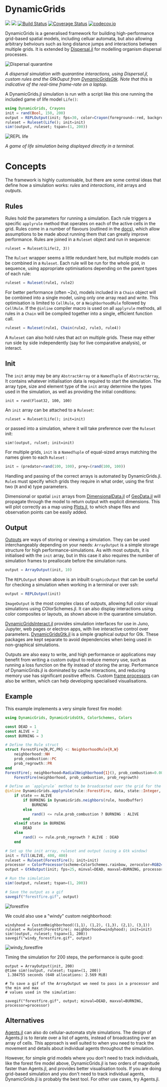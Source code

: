 # DynamicGrids

[![](https://img.shields.io/badge/docs-stable-blue.svg)](https://cesaraustralia.github.io/DynamicGrids.jl/stable)
[![](https://img.shields.io/badge/docs-dev-blue.svg)](https://cesaraustralia.github.io/DynamicGrids.jl/dev)
[![Build Status](https://travis-ci.org/cesaraustralia/DynamicGrids.jl.svg?branch=master)](https://travis-ci.org/cesaraustralia/DynamicGrids.jl) 
[![Coverage Status](https://coveralls.io/repos/cesaraustralia/DynamicGrids.jl/badge.svg?branch=master&service=github)](https://coveralls.io/github/cesaraustralia/DynamicGrids.jl?branch=master) 
[![codecov.io](http://codecov.io/github/cesaraustralia/DynamicGrids.jl/coverage.svg?branch=master)](http://codecov.io/github/cesaraustralia/DynamicGrids.jl?branch=master)

DynamicGrids is a generalised framework for building high-performance grid-based spatial models, including celluar automata, but also allowing arbitrary behviours such as long distance jumps and interactions between multiple grids. It is extended by [Dispersal.jl](https://github.com/cesaraustralia/Dispersal.jl) for modelling organism dispersal processes.

![Dispersal quarantine](https://raw.githubusercontent.com/cesaraustralia/DynamicGrids.jl/media/dispersal_quarantine.gif)

*A dispersal simulation with quarantine interactions, using Dispersal.jl, custom rules and the 
GtkOuput from [DynamicGridsGtk](https://github.com/cesaraustralia/DynamicGridsGtk.jl). 
Note that this is indicative of the real-time frame-rate on a laptop.*

A DynamicGrids.jl simulation is run with a script like this one
running the included game of life model `Life()`:

```julia
using DynamicGrids, Crayons
init = rand(Bool, 150, 200)
output = REPLOutput(init; fps=30, color=Crayon(foreground=:red, background=:black, bold=true))
ruleset = Ruleset(Life(); init=init)
sim!(output, ruleset; tspan=(1, 200))
```

![REPL life](https://github.com/cesaraustralia/DynamicGrids.jl/blob/media/life.gif?raw=true)

*A game of life simulation being displayed directly in a terminal.*


# Concepts

The framework is highly customisable, but there are some central ideas that define
how a simulation works: *rules* and *interactions*, *init* arrays and *outputs*.


## Rules

Rules hold the parameters for running a simulation. Each rule triggers a
specific `applyrule` method that operates on each of the active cells in the grid.
Rules come in a number of flavours (outlined in the 
[docs](https://cesaraustralia.github.io/DynamicGrids.jl/stable/#Rules-1)), which allow
assumptions to be made about running them that can greatly improve performance.
Rules are joined in a `Ruleset` object and run in sequence:

```
ruleset = Ruleset(Life(2, 3))
```

The `Rulset` wrapper seems a little redundant here, but multiple models can be
combined in a `Ruleset`. Each rule will be run for the whole grid, in sequence,
using appropriate optimisations depending on the parent types of each rule:

```julia
ruleset = Ruleset(rule1, rule2)
```

For better performance (often ~2x), models included in a `Chain` object will be
combined into a single model, using only one array read and write. This
optimisation is limited to `CellRule`, or a `NeighborhoodRule`
followed by `CellRule`. If the `@inline` compiler macro is used on all
`applyrule` methods, all rules in a `Chain` will be compiled together into a single, 
efficient function call.

```julia
ruleset = Ruleset(rule1, Chain(rule2, rule3, rule4))
```

A `Ruleset` can also hold rules that act on multiple grids. These may
either run side by side independently (say for live comparative analysis), or
interact.


## Init

The `init` array may be any `AbstractArray` or a `NamedTuple` of `AbstractArray`, 
It contains whatever initialisation data is required to start the simulation. 
The array type, size and element type of the `init` array determine the types
used in the simulation, as well as providing the initial conditions:

```juli
init = rand(Float32, 100, 100)
```

An `init` array can be attached to a `Ruleset`: 

```
ruleset = Ruleset(Life(); init=init)
```

or passed into a simulation, where it will take preference over the `Ruleset` init:

```
sim!(output, rulset; init=init)
```

For multiple grids, `init` is a `NamedTuple` of equal-sized arrays
matching the names given to each `Ruleset` :

```julia
init = (predator=rand(100, 100), prey=(rand(100, 100))
```

Handling and passing of the correct arrays is automated by DynamicGrids.jl.
`Rule`s must specify which grids they require in what order, using the
first two (`R` and `W`) type parameters. 


Dimensional or spatial `init` arrays from
[DimensionalData.jl](https://github.com/rafaqz/DimensionalData.jl) of
[GeoData.jl](https://github.com/rafaqz/GeoData.jl) will propagate through the
model to return output with explicit dimensions. This will plot correctly as a
map using [Plots.jl](https://github.com/JuliaPlots/Plots.jl), to which shape
files and observation points can be easily added.

## Output 

[Outputs](https://cesaraustralia.github.io/DynamicGrids.jl/stable/#Output-1)
are ways of storing or viewing a simulation. They can be used
interchangeably depending on your needs: `ArrayOutput` is a simple storage
structure for high performance-simulations. As with most outputs, it is
initialised with the `init` array, but in this case it also requires the number
of simulation frames to preallocate before the simulation runs.

```julia
output = ArrayOutput(init, 10)
```

The `REPLOutput` shown above is an inbuilt `GraphicOutput` that can be useful for checking a
simulation when working in a terminal or over ssh:

```julia
output = REPLOutput(init)
```

`ImageOutput` is the most complex class of outputs, allowing full color visual
simulations using COlorSchemes.jl. It can also display interactions using color 
composites or layouts, as shown above in the quarantine simulation.

[DynamicGridsInteract.jl](https://github.com/cesaraustralia/DynamicGridsInteract.jl)
provides simulation interfaces for use in Juno, Jupyter, web pages or electron
apps, with live interactive control over parameters.
[DynamicGridsGtk.jl](https://github.com/cesaraustralia/DynamicGridsGtk.jl) is a
simple graphical output for Gtk. These packages are kept separate to avoid
dependencies when being used in non-graphical simulations. 

Outputs are also easy to write, and high performance or applications may benefit
from writing a custom output to reduce memory use, such as running a loss function on the fly
instead of storing the array. Performance of DynamicGrids.jl is dominated by cache
interactions, and reducing memory use has significant positive effects. Custom 
[frame processors](https://cesaraustralia.github.io/DynamicGrids.jl/stable/#Frame-processors-1)
can also be written, which can help developing specialised visualisations.

## Example

This example implements a very simple forest fire model:



```julia
using DynamicGrids, DynamicGridsGtk, ColorSchemes, Colors

const DEAD = 1
const ALIVE = 2
const BURNING = 3

# Define the Rule struct
struct ForestFire{N,PC,PR} <: NeighborhoodRule{R,W}
    neighborhood::NH
    prob_combustion::PC
    prob_regrowth::PR
end
ForestFire(; neighborhood=RadialNeighborhood{1}(), prob_combustion=0.0001, prob_regrowth=0.01) =
    ForestFire(neighborhood, prob_combustion, prob_regrowth)

# Define an `applyrule` method to be broadcasted over the grid for the `ForestFire` rule
@inline DynamicGrids.applyrule(rule::ForestFire, data, state::Integer, index, hoodbuffer) =
    if state == ALIVE
        if BURNING in DynamicGrids.neighbors(rule, hoodbuffer)
            BURNING
        else
            rand() <= rule.prob_combustion ? BURNING : ALIVE
        end
    elseif state in BURNING
        DEAD
    else
        rand() <= rule.prob_regrowth ? ALIVE : DEAD
    end

# Set up the init array, ruleset and output (using a Gtk window)
init = fill(ALIVE, 400, 400)
ruleset = Ruleset(ForestFire(); init=init)
processor = ColorProcessor(scheme=ColorSchemes.rainbow, zerocolor=RGB24(0.0))
output = GtkOutput(init; fps=25, minval=DEAD, maxval=BURNING, processor=processor)

# Run the simulation
sim!(output, ruleset; tspan=(1, 200))

# Save the output as a gif
savegif("forestfire.gif", output)


```
![forestfire](https://user-images.githubusercontent.com/2534009/72052469-5450c580-3319-11ea-8948-5196d1c6fd33.gif)


We could also use a "windy" custom neighborhood:

```
windyhood = CustomNeighborhood((1,1), (1,2), (1,3), (2,1), (3,1))
ruleset = Ruleset(ForestFire(; neighborhood=windyhood); init=init)
sim!(output, ruleset; tspan=(1, 200))
savegif("windy_forestfire.gif", output)
```

![windy_forestfire](https://user-images.githubusercontent.com/2534009/72198637-a95d1a80-3484-11ea-8b77-25a4a94b3943.gif)


Timing the simulation for 200 steps, the performance is quite good:

```
output = ArrayOutput(init, 200)
@time sim!(output, ruleset; tspan=(1, 200))
 1.384755 seconds (640 allocations: 2.569 MiB)

# To save a gif of the ArrayOutput we need to pass in a processor and the min and max
# values used in the simulation:

savegif("forestfire.gif", output; minval=DEAD, maxval=BURNING, processor=processor)
```


## Alternatives

[Agents.jl](https://github.com/JuliaDynamics/Agents.jl) can also do cellular-automata style simulations. The design of Agents.jl is to iterate over a list of agents, instead of broadcasting over an array of cells. This approach is well suited to when you need to track the movement and details about individual agents throughout the simulation. 

However, for simple grid models where you don't need to track individuals, like the forest fire model above, DynamicGrids.jl is two orders of magnitude faster than Agents.jl, and provides better visualisation tools. If you are doing grid-based simulation and you don't need to track individual agents, DynamicGrids.jl is probably the best tool. For other use cases, try Agents.jl.
